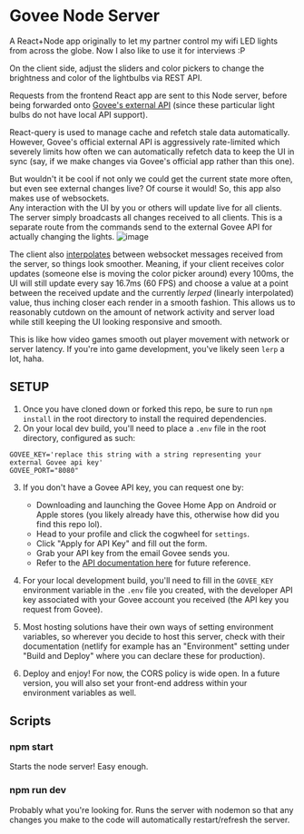 # Govee Node Server
A React+Node app originally to let my partner control my wifi LED lights from across the globe. Now I also like to use it for interviews :P  
  
On the client side, adjust the sliders and color pickers to change the brightness and color of the lightbulbs via REST API.  
  
Requests from the frontend React app are sent to this Node server, before being forwarded onto [Govee's external API](https://govee-public.s3.amazonaws.com/developer-docs/GoveeDeveloperAPIReference.pdf) (since these particular light bulbs do not have local API support).  
  
React-query is used to manage cache and refetch stale data automatically. However, Govee's official external API is aggressively rate-limited which severely limits how often we can automatically refetch data to keep the UI in sync (say, if we make changes via Govee's official app rather than this one).  
  
But wouldn't it be cool if not only we could get the current state more often, but even see external changes live? Of course it would! So, this app also makes use of websockets.  
Any interaction with the UI by you or others will update live for all clients. The server simply broadcasts all changes received to all clients. This is a separate route from the commands send to the external Govee API for actually changing the lights.
![image](https://user-images.githubusercontent.com/50963144/196177225-3694d2b5-4b7e-4d21-ba8d-2d39891718cf.png)  
  
The client also [interpolates](https://en.wikipedia.org/wiki/Linear_interpolation) between websocket messages received from the server, so things look smoother. Meaning, if your client receives color updates (someone else is moving the color picker around) every 100ms, the UI will still update every say 16.7ms (60 FPS) and choose a value at a point between the received update and the currently *lerped* (linearly interpolated) value, thus inching closer each render in a smooth fashion. This allows us to reasonably cutdown on the amount of network activity and server load while still keeping the UI looking responsive and smooth.  
  
This is like how video games smooth out player movement with network or server latency. If you're into game development, you've likely seen `lerp` a lot, haha.
  
## SETUP
1) Once you have cloned down or forked this repo, be sure to run `npm install` in the root directory to install the required dependencies.  
2) On your local dev build, you'll need to place a `.env` file in the root directory, configured as such:  
  ```
  GOVEE_KEY='replace this string with a string representing your external Govee api key'
  GOVEE_PORT="8080"
  ```  
3) If you don't have a Govee API key, you can request one by:  
    - Downloading and launching the Govee Home App on Android or Apple stores (you likely already have this, otherwise how did you find this repo lol).  
    - Head to your profile and click the cogwheel for `settings`.  
    - Click "Apply for API Key" and fill out the form.
    - Grab your API key from the email Govee sends you.  
    - Refer to the [API documentation here](https://govee-public.s3.amazonaws.com/developer-docs/GoveeDeveloperAPIReference.pdf) for future reference.
    
4) For your local development build, you'll need to fill in the `GOVEE_KEY` environment variable in the `.env` file you created, with the developer API key associated with your Govee account you received (the API key you request from Govee).  
  
5) Most hosting solutions have their own ways of setting environment variables, so wherever you decide to host this server, check with their documentation (netlify for example has an "Environment" setting under "Build and Deploy" where you can declare these for production).  
  
6) Deploy and enjoy! For now, the CORS policy is wide open. In a future version, you will also set your front-end address within your environment variables as well.

## Scripts

### npm start
Starts the node server! Easy enough.  
  
### npm run dev
Probably what you're looking for. Runs the server with nodemon so that any changes you make to the code will automatically restart/refresh the server.
